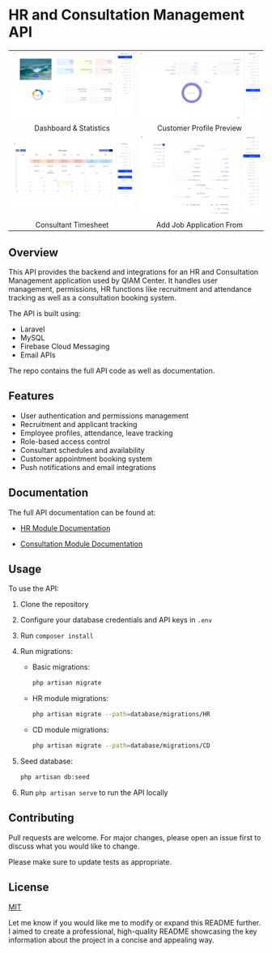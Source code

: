 # HR and Consultation Management API

| | |
|-|-| 
|![Dashboard & Statistics](https://github.com/alaazamelDev/hr-consultation-management/blob/main/preview/dashboard_preview.png?raw=true)|![Customer Profile Preview](https://github.com/alaazamelDev/hr-consultation-management/blob/main/preview/customer_preview.png?raw=true)|
|<div align="center">Dashboard & Statistics</div>|<div align="center">Customer Profile Preview</div>|
|![Consultant Timesheet](https://github.com/alaazamelDev/hr-consultation-management/blob/main/preview/time_sheet.png?raw=true)|![Add Job Application From](https://github.com/alaazamelDev/hr-consultation-management/blob/main/preview/job_application.png?raw=true)|  
|<div align="center">Consultant Timesheet</div>|<div align="center">Add Job Application From</div>|

## Overview

This API provides the backend and integrations for an HR and Consultation Management application used by QIAM Center. It handles user management, permissions, HR functions like recruitment and attendance tracking as well as a consultation booking system. 

The API is built using:

- Laravel
- MySQL
- Firebase Cloud Messaging
- Email APIs

The repo contains the full API code as well as documentation.

## Features

- User authentication and permissions management
- Recruitment and applicant tracking 
- Employee profiles, attendance, leave tracking
- Role-based access control
- Consultant schedules and availability
- Customer appointment booking system
- Push notifications and email integrations

## Documentation

The full API documentation can be found at:

- [HR Module Documentation][hr-docs]

- [Consultation Module Documentation][consult-docs]

[hr-docs]: https://documenter.getpostman.com/view/10175953/2s93eZyrzB
[consult-docs]: https://documenter.getpostman.com/view/27451041/2s9XxyQYSw

## Usage

To use the API:

1. Clone the repository
2. Configure your database credentials and API keys in `.env`
3. Run `composer install`
4. Run migrations:

   - Basic migrations:
    
       ```bash
       php artisan migrate
       ```

   - HR module migrations:
   
       ```bash  
       php artisan migrate --path=database/migrations/HR
       ```
       
   - CD module migrations:
   
       ```bash
       php artisan migrate --path=database/migrations/CD
       ```
5. Seed database:

   ```bash
   php artisan db:seed

6. Run `php artisan serve` to run the API locally

## Contributing

Pull requests are welcome. For major changes, please open an issue first to discuss what you would like to change.

Please make sure to update tests as appropriate.

## License

[MIT](https://choosealicense.com/licenses/mit/)

Let me know if you would like me to modify or expand this README further. I aimed to create a professional, high-quality README showcasing the key information about the project in a concise and appealing way.
